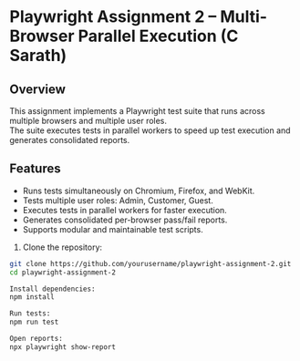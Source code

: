 
# Playwright Assignment 2 – Multi-Browser Parallel Execution (C Sarath)

## Overview
This assignment implements a Playwright test suite that runs across multiple browsers and multiple user roles.  
The suite executes tests in parallel workers to speed up test execution and generates consolidated reports.

## Features
- Runs tests simultaneously on Chromium, Firefox, and WebKit.
- Tests multiple user roles: Admin, Customer, Guest.
- Executes tests in parallel workers for faster execution.
- Generates consolidated per-browser pass/fail reports.
- Supports modular and maintainable test scripts.
1. Clone the repository:
```bash
git clone https://github.com/yourusername/playwright-assignment-2.git
cd playwright-assignment-2

Install dependencies:
npm install

Run tests:
npm run test

Open reports:
npx playwright show-report

